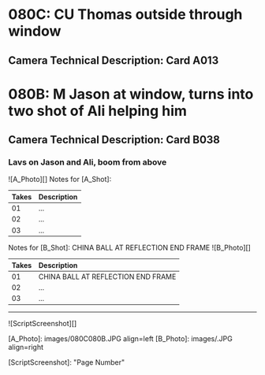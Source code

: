 # 080C: CU Thomas outside through window
## Camera Technical Description: Card A013

# 080B: M Jason at window, turns into two shot of Ali helping him
## Camera Technical Description: Card B038

### Lavs on Jason and Ali, boom from above

![A_Photo][]
Notes for [A_Shot]: 

| Takes | Description |
|:---|:----|
| 01 | ... |
| 02 | ... |
| 03 | ... |

Notes for [B_Shot]: CHINA BALL AT REFLECTION END FRAME
![B_Photo][]

| Takes | Description |
|:---|:----|
| 01 | CHINA BALL AT REFLECTION END FRAME |
| 02 | ... |
| 03 | ... |

----

![ScriptScreenshot][]


[A_Photo]:  images/080C080B.JPG align=left
[B_Photo]:  images/.JPG align=right

[ScriptScreenshot]: "Page Number"